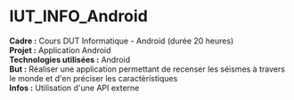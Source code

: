 # IUT_INFO_Android

<strong>Cadre :</strong> Cours DUT Informatique - Android (durée 20 heures)<br />
<strong>Projet :</strong> Application Android<br />
<strong>Technologies utilisées :</strong> Android<br />
<strong>But :</strong> Réaliser une application permettant de recenser les séismes à travers le monde et d'en préciser les caractèristiques<br />
<strong>Infos :</strong> Utilisation d'une API externe<br />
